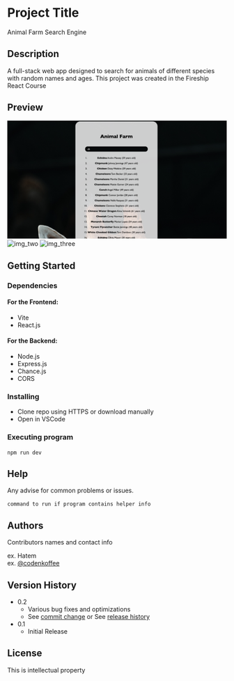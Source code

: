 # Project Title

Animal Farm Search Engine

## Description

A full-stack web app designed to search for animals of different species with random names and ages. This project was created in the Fireship React Course

## Preview
![img_one](./assets/IMG%231.png)
![img_two](./assets/IMG%232.png)
![img_three](./assets/IMG%233.png)

## Getting Started

### Dependencies

#### For the Frontend:
* Vite
* React.js

#### For the Backend:
* Node.js
* Express.js
* Chance.js
* CORS

### Installing

* Clone repo using HTTPS or download manually
* Open in VSCode

### Executing program

```
npm run dev
```

## Help

Any advise for common problems or issues.
```
command to run if program contains helper info
```

## Authors

Contributors names and contact info

ex. Hatem   
ex. [@codenkoffee](https://www.instagram.com/codenkoffee/)

## Version History

* 0.2
    * Various bug fixes and optimizations
    * See [commit change]() or See [release history]()
* 0.1
    * Initial Release

## License

This is intellectual property